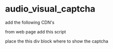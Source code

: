 # audio_visual_captcha

add the following CDN's
<link href='captcha/css/style.css' rel='stylesheet' type='text/css'>
<script src='https://code.responsivevoice.org/responsivevoice.js'></script>
<script src="https://ajax.aspnetcdn.com/ajax/jQuery/jquery-3.2.0.min.js"></script>
<script src="captcha/captcha_lib.js"></script>


from web page add this script
<script>
        window.onload = function init(){
            initCaptcha();
        };
</script>

place the this div block where to show the captcha
<div id="captcha_div"></div>
